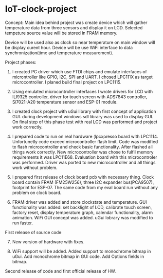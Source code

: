# IoT-clock-project
Concept:
Main idea behind project was create device which will gather 
temperature data from three sensors and display it on LCD. Selected
tempeture source value will be stored in FRAM memory. 

Device will be used also as clock so near temperature on main 
window will be display curent hour. Device will be use WiFi 
interface to data synchronization(time and temperature measurement). 

Project phases:
1. I created PC driver which use FTDI chips and emulate interfaces of 
microntroller like GPIO, I2C, SPI and UART. I chosed LPC111X as target
microcontroller. I planed build final project on LPC1115.

2. Using emulated microcontroller interfaces I wrote drivers for LCD 
with ILI9325 controller, driver for touch screen with ADS7843 controller,
Si7021-A20 temperature sensor and ESP-01 module.

3) I created clock project with uGui library with first concept of 
application GUI. during development windows sdl library was used to 
display GUI. On final step of this phase test with real LCD was
performed and project work correctly.

4) I prepared code to run on real hardware (lpcxpresso board with 
LPC1114. Unfortunetly code exceed microcontroller flash limit. 
Code was modified to flash microcontroller and check basic 
functionality. After flashed all things work correctly. New 
microcontroller was chose to fulfil memory requirements it was 
LPC11E68. Evaluation board with this microcontroler was performed. 
Driver was ported to new microcontroller and all things work without
problem.

5) I prepared first release of clock board pcb with necessary
thing. Clock board contain FRAM (FM25W256), three I2C expander 
bus(PCA9507), footprint for ESP-07. The same code from my eval 
board run without any problem on clock board.

6) FRAM driver was added and store clockstate and temperature.
GUI functionality was added: set backlight of LCD, calibrate touch 
screen, factory reset, display temperature graph, calendar 
functionality, alarm animation. WiFi GUI concept was added.
uGui lobrary was modified to run faster.

First release of source code

7) New version of hardware with fixes.

8) WiFi support will be added. Added support to monochrome
bitmap in uGui. Add monochrome bitmap in GUI code. Add Options 
fields in bitmap.

Second release of code and first official release of HW.

